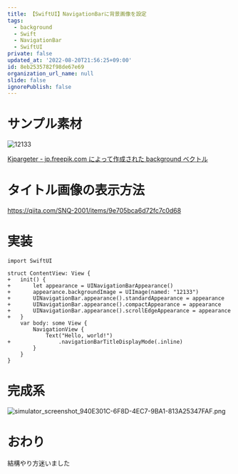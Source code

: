 ```yaml
---
title: 【SwiftUI】NavigationBarに背景画像を設定
tags:
  - background
  - Swift
  - NavigationBar
  - SwiftUI
private: false
updated_at: '2022-08-20T21:56:25+09:00'
id: 8eb2535782f98de67e69
organization_url_name: null
slide: false
ignorePublish: false
---
```

# サンプル素材
![12133](https://user-images.githubusercontent.com/84154073/183103011-4cca5889-334c-4065-b797-a53506ef1781.jpg)

<a href='https://jp.freepik.com/vectors/background'>Kjpargeter - jp.freepik.com によって作成された background ベクトル</a>


# タイトル画像の表示方法
https://qiita.com/SNQ-2001/items/9e705bca6d72fc7c0d68

# 実装
```diff_swift
import SwiftUI

struct ContentView: View {
+   init() {
+       let appearance = UINavigationBarAppearance()
+       appearance.backgroundImage = UIImage(named: "12133")
+       UINavigationBar.appearance().standardAppearance = appearance
+       UINavigationBar.appearance().compactAppearance = appearance
+       UINavigationBar.appearance().scrollEdgeAppearance = appearance
+   }
    var body: some View {
        NavigationView {
            Text("Hello, world!")
+               .navigationBarTitleDisplayMode(.inline)
        }
    }
}
```

# 完成系
![simulator_screenshot_940E301C-6F8D-4EC7-9BA1-813A25347FAF.png](https://qiita-image-store.s3.ap-northeast-1.amazonaws.com/0/1745371/3e522480-ba75-03e2-5103-adb41c8cee91.png)

# おわり
結構やり方迷いました

